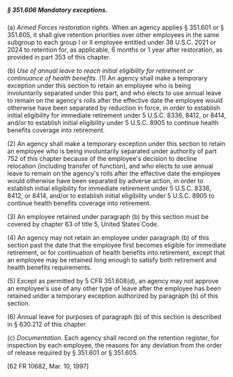 ##### § 351.606 Mandatory exceptions. #####

(a) *Armed Forces restoration rights.* When an agency applies § 351.601 or § 351.605, it shall give retention priorities over other employees in the same subgroup to each group I or II employee entitled under 38 U.S.C. 2021 or 2024 to retention for, as applicable, 6 months or 1 year after restoration, as provided in part 353 of this chapter.

(b) *Use of annual leave to reach initial eligibility for retirement or continuance of health benefits.* (1) An agency shall make a temporary exception under this section to retain an employee who is being involuntarily separated under this part, and who elects to use annual leave to remain on the agency's rolls after the effective date the employee would otherwise have been separated by reduction in force, in order to establish initial eligibility for immediate retirement under 5 U.S.C. 8336, 8412, or 8414, and/or to establish initial eligibility under 5 U.S.C. 8905 to continue health benefits coverage into retirement.

(2) An agency shall make a temporary exception under this section to retain an employee who is being involuntarily separated under authority of part 752 of this chapter because of the employee's decision to decline relocation (including transfer of function), and who elects to use annual leave to remain on the agency's rolls after the effective date the employee would otherwise have been separated by adverse action, in order to establish initial eligibility for immediate retirement under 5 U.S.C. 8336, 8412, or 8414, and/or to establish initial eligibility under 5 U.S.C. 8905 to continue health benefits coverage into retirement.

(3) An employee retained under paragraph (b) by this section must be covered by chapter 63 of title 5, United States Code.

(4) An agency may not retain an employee under paragraph (b) of this section past the date that the employee first becomes eligible for immediate retirement, or for continuation of health benefits into retirement, except that an employee may be retained long enough to satisfy both retirement and health benefits requirements.

(5) Except as permitted by 5 CFR 351.608(d), an agency may not approve an employee's use of any other type of leave after the employee has been retained under a temporary exception authorized by paragraph (b) of this section.

(6) Annual leave for purposes of paragraph (b) of this section is described in § 630.212 of this chapter.

(c) *Documentation.* Each agency shall record on the retention register, for inspection by each employee, the reasons for any deviation from the order of release required by § 351.601 or § 351.605.

[62 FR 10682, Mar. 10, 1997]